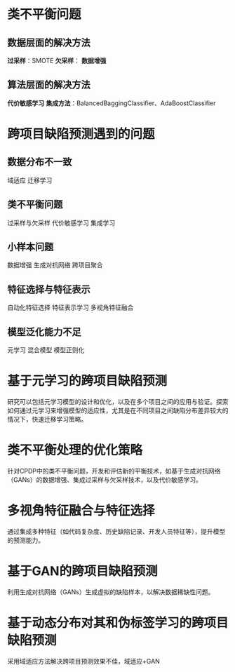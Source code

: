 # 类不平衡问题
## 数据层面的解决方法
**过采样**：SMOTE 
**欠采样**：
**数据增强**
## 算法层面的解决方法
**代价敏感学习**
**集成方法**：BalancedBaggingClassifier、AdaBoostClassifier


# 跨项目缺陷预测遇到的问题
## 数据分布不一致
域适应
迁移学习
## 类不平衡问题
过采样与欠采样
代价敏感学习
集成学习
## 小样本问题
数据增强
生成对抗网络
跨项目聚合
## 特征选择与特征表示
自动化特征选择
特征表示学习
多视角特征融合
## 模型泛化能力不足
元学习
混合模型
模型正则化



# 基于元学习的跨项目缺陷预测
研究可以包括元学习模型的设计和优化，以及在多个项目之间的应用与验证。探索如何通过元学习来增强模型的适应性，尤其是在不同项目之间缺陷分布差异较大的情况下，快速迁移学习策略。   

# 类不平衡处理的优化策略
针对CPDP中的类不平衡问题，开发和评估新的平衡技术，如基于生成对抗网络（GANs）的数据增强、集成过采样与欠采样技术，以及代价敏感学习。   

# 多视角特征融合与特征选择
通过集成多种特征（如代码复杂度、历史缺陷记录、开发人员特征等），提升模型的预测能力。   

# 基于GAN的跨项目缺陷预测
利用生成对抗网络（GANs）生成虚拟的缺陷样本，以解决数据稀缺性问题。   

# 基于动态分布对其和伪标签学习的跨项目缺陷预测
采用域适应方法解决跨项目预测效果不佳，域适应+GAN
